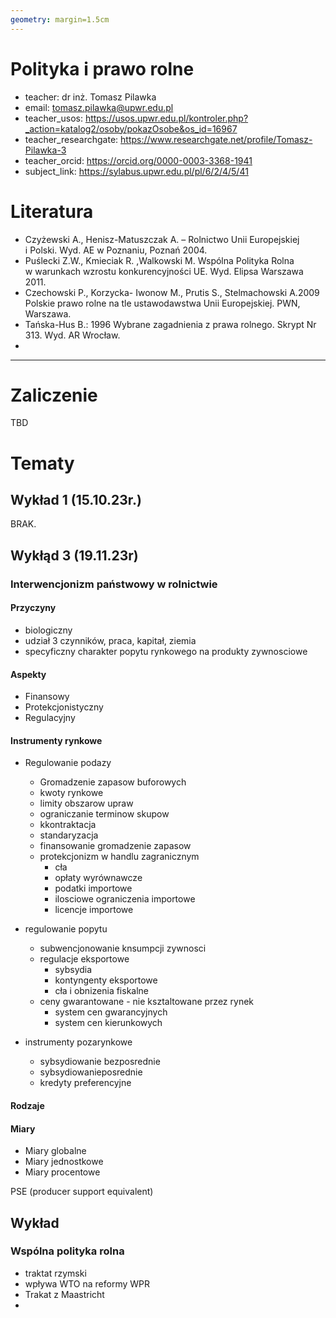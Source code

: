 ```yaml
---
geometry: margin=1.5cm
---
```


# Polityka i prawo rolne

- teacher: dr inż. Tomasz Pilawka
- email: tomasz.pilawka@upwr.edu.pl
- teacher_usos: https://usos.upwr.edu.pl/kontroler.php?_action=katalog2/osoby/pokazOsobe&os_id=16967
- teacher_researchgate: https://www.researchgate.net/profile/Tomasz-Pilawka-3
- teacher_orcid: https://orcid.org/0000-0003-3368-1941
- subject_link: https://sylabus.upwr.edu.pl/pl/6/2/4/5/41

# Literatura

- Czyżewski A., Henisz-Matuszczak A. – Rolnictwo Unii Europejskiej i Polski. Wyd. AE w Poznaniu, Poznań 2004.
- Puślecki Z.W., Kmieciak R. ,Walkowski M. Wspólna Polityka Rolna w warunkach wzrostu konkurencyjności UE. Wyd. Elipsa Warszawa 2011.
- Czechowski P., Korzycka- Iwonow M., Prutis S., Stelmachowski A.2009 Polskie prawo rolne na tle ustawodawstwa Unii Europejskiej. PWN, Warszawa.
- Tańska-Hus B.: 1996 Wybrane zagadnienia z prawa rolnego. Skrypt Nr 313. Wyd. AR Wrocław.
-
---

# Zaliczenie

TBD

# Tematy

## Wykład 1 (15.10.23r.)

BRAK.

## Wykłąd 3 (19.11.23r)

### Interwencjonizm państwowy w rolnictwie

#### Przyczyny

- biologiczny
- udział 3 czynników, praca, kapitał, ziemia
- specyficzny charakter popytu rynkowego na produkty zywnosciowe

#### Aspekty

- Finansowy
- Protekcjonistyczny
- Regulacyjny

#### Instrumenty rynkowe

- Regulowanie podazy
  - Gromadzenie zapasow buforowych
  - kwoty rynkowe
  - limity obszarow upraw
  - ograniczanie terminow skupow
  - kkontraktacja
  - standaryzacja
  - finansowanie gromadzenie zapasow
  - protekcjonizm w handlu zagranicznym
    - cła
    - opłaty wyrównawcze
    - podatki importowe
    - ilosciowe ograniczenia importowe
    - licencje importowe

- regulowanie popytu
  - subwencjonowanie knsumpcji zywnosci
  - regulacje eksportowe
    - sybsydia
    - kontyngenty eksportowe
    - cła i obnizenia fiskalne
  - ceny gwarantowane - nie ksztaltowane przez rynek
    - system cen gwarancyjnych
    - system cen kierunkowych

- instrumenty pozarynkowe
  - sybsydiowanie bezposrednie
  - sybsydiowanieposrednie
  - kredyty preferencyjne

#### Rodzaje

#### Miary

- Miary globalne
- Miary jednostkowe
- Miary procentowe

PSE (producer support equivalent)

## Wykład

### Wspólna polityka rolna

- traktat rzymski
- wpływa WTO na reformy WPR
- Trakat z Maastricht
-
